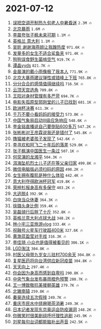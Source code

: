 # 2021-07-12

1. [误把空调开制热九旬老人中暑昏迷](https://s.weibo.com/weibo?q=%23%E8%AF%AF%E6%8A%8A%E7%A9%BA%E8%B0%83%E5%BC%80%E5%88%B6%E7%83%AD%E4%B9%9D%E6%97%AC%E8%80%81%E4%BA%BA%E4%B8%AD%E6%9A%91%E6%98%8F%E8%BF%B7%23&Refer=top) `2.3M 🔥`
1. [北京暴雨](https://s.weibo.com/weibo?q=%23%E5%8C%97%E4%BA%AC%E6%9A%B4%E9%9B%A8%23&Refer=top) `1.6M 🔥`
1. [李晨夸张子枫未来可期](https://s.weibo.com/weibo?q=%23%E6%9D%8E%E6%99%A8%E5%A4%B8%E5%BC%A0%E5%AD%90%E6%9E%AB%E6%9C%AA%E6%9D%A5%E5%8F%AF%E6%9C%9F%23&Refer=top) `1.1M 🔥`
1. [英格兰 意大利](https://s.weibo.com/weibo?q=%E8%8B%B1%E6%A0%BC%E5%85%B0%20%E6%84%8F%E5%A4%A7%E5%88%A9&Refer=top) `1.1M 🔥`
1. [吴昕 谢谢海燕姐让我蹭热度](https://s.weibo.com/weibo?q=%E5%90%B4%E6%98%95%20%E8%B0%A2%E8%B0%A2%E6%B5%B7%E7%87%95%E5%A7%90%E8%AE%A9%E6%88%91%E8%B9%AD%E7%83%AD%E5%BA%A6&Refer=top) `971.6K 🔥`
1. [发量多的女生不适合鲨鱼夹](https://s.weibo.com/weibo?q=%23%E5%8F%91%E9%87%8F%E5%A4%9A%E7%9A%84%E5%A5%B3%E7%94%9F%E4%B8%8D%E9%80%82%E5%90%88%E9%B2%A8%E9%B1%BC%E5%A4%B9%23&Refer=top) `971.4K 🔥`
1. [狗狗误食野生菌啃空气](https://s.weibo.com/weibo?q=%23%E7%8B%97%E7%8B%97%E8%AF%AF%E9%A3%9F%E9%87%8E%E7%94%9F%E8%8F%8C%E5%95%83%E7%A9%BA%E6%B0%94%23&Refer=top) `919.7K 🔥`
1. [谭晶yyds](https://s.weibo.com/weibo?q=%23%E8%B0%AD%E6%99%B6yyds%23&Refer=top) `821.7K 🔥`
1. [金晨演的戴小雨像极了我本人](https://s.weibo.com/weibo?q=%23%E9%87%91%E6%99%A8%E6%BC%94%E7%9A%84%E6%88%B4%E5%B0%8F%E9%9B%A8%E5%83%8F%E6%9E%81%E4%BA%86%E6%88%91%E6%9C%AC%E4%BA%BA%23&Refer=top) `771.9K 🔥`
1. [北京大暴雨建议弹性或错峰上下班](https://s.weibo.com/weibo?q=%23%E5%8C%97%E4%BA%AC%E5%A4%A7%E6%9A%B4%E9%9B%A8%E5%BB%BA%E8%AE%AE%E5%BC%B9%E6%80%A7%E6%88%96%E9%94%99%E5%B3%B0%E4%B8%8A%E4%B8%8B%E7%8F%AD%23&Refer=top) `765.8K 🔥`
1. [分分合合的感情值得继续吗](https://s.weibo.com/weibo?q=%23%E5%88%86%E5%88%86%E5%90%88%E5%90%88%E7%9A%84%E6%84%9F%E6%83%85%E5%80%BC%E5%BE%97%E7%BB%A7%E7%BB%AD%E5%90%97%23&Refer=top) `716.5K 🔥`
1. [云顶天宫选角](https://s.weibo.com/weibo?q=%23%E4%BA%91%E9%A1%B6%E5%A4%A9%E5%AE%AB%E9%80%89%E8%A7%92%23&Refer=top) `709.8K 🔥`
1. [王阳对身材管理有多严苛](https://s.weibo.com/weibo?q=%23%E7%8E%8B%E9%98%B3%E5%AF%B9%E8%BA%AB%E6%9D%90%E7%AE%A1%E7%90%86%E6%9C%89%E5%A4%9A%E4%B8%A5%E8%8B%9B%23&Refer=top) `694.7K 🔥`
1. [电影失孤原型郭刚堂的儿子已找到](https://s.weibo.com/weibo?q=%23%E7%94%B5%E5%BD%B1%E5%A4%B1%E5%AD%A4%E5%8E%9F%E5%9E%8B%E9%83%AD%E5%88%9A%E5%A0%82%E7%9A%84%E5%84%BF%E5%AD%90%E5%B7%B2%E6%89%BE%E5%88%B0%23&Refer=top) `681.1K 🔥`
1. [欧洲杯决赛](https://s.weibo.com/weibo?q=%23%E6%AC%A7%E6%B4%B2%E6%9D%AF%E5%86%B3%E8%B5%9B%23&Refer=top) `611.3K 🔥`
1. [千万不要小看妈妈的接受力](https://s.weibo.com/weibo?q=%23%E5%8D%83%E4%B8%87%E4%B8%8D%E8%A6%81%E5%B0%8F%E7%9C%8B%E5%A6%88%E5%A6%88%E7%9A%84%E6%8E%A5%E5%8F%97%E5%8A%9B%23&Refer=top) `573.0K 🔥`
1. [中国气象局启动Ⅲ级应急响应](https://s.weibo.com/weibo?q=%23%E4%B8%AD%E5%9B%BD%E6%B0%94%E8%B1%A1%E5%B1%80%E5%90%AF%E5%8A%A8%E2%85%A2%E7%BA%A7%E5%BA%94%E6%80%A5%E5%93%8D%E5%BA%94%23&Refer=top) `548.6K 🔥`
1. [李金铭直播说自己要倒贴600多万](https://s.weibo.com/weibo?q=%23%E6%9D%8E%E9%87%91%E9%93%AD%E7%9B%B4%E6%92%AD%E8%AF%B4%E8%87%AA%E5%B7%B1%E8%A6%81%E5%80%92%E8%B4%B4600%E5%A4%9A%E4%B8%87%23&Refer=top) `547.2K 🔥`
1. [张彬彬对王彦霖说我还是错付了](https://s.weibo.com/weibo?q=%23%E5%BC%A0%E5%BD%AC%E5%BD%AC%E5%AF%B9%E7%8E%8B%E5%BD%A6%E9%9C%96%E8%AF%B4%E6%88%91%E8%BF%98%E6%98%AF%E9%94%99%E4%BB%98%E4%BA%86%23&Refer=top) `545.8K 🔥`
1. [撸猫被老婆孩子发现了](https://s.weibo.com/weibo?q=%23%E6%92%B8%E7%8C%AB%E8%A2%AB%E8%80%81%E5%A9%86%E5%AD%A9%E5%AD%90%E5%8F%91%E7%8E%B0%E4%BA%86%23&Refer=top) `542.6K 🔥`
1. [李寻欢和阿飞二十年后的落差](https://s.weibo.com/weibo?q=%23%E6%9D%8E%E5%AF%BB%E6%AC%A2%E5%92%8C%E9%98%BF%E9%A3%9E%E4%BA%8C%E5%8D%81%E5%B9%B4%E5%90%8E%E7%9A%84%E8%90%BD%E5%B7%AE%23&Refer=top) `529.0K 🔥`
1. [张子枫演中国医生一条过](https://s.weibo.com/weibo?q=%23%E5%BC%A0%E5%AD%90%E6%9E%AB%E6%BC%94%E4%B8%AD%E5%9B%BD%E5%8C%BB%E7%94%9F%E4%B8%80%E6%9D%A1%E8%BF%87%23&Refer=top) `507.1K 🔥`
1. [何炅演的龙湘平](https://s.weibo.com/weibo?q=%23%E4%BD%95%E7%82%85%E6%BC%94%E7%9A%84%E9%BE%99%E6%B9%98%E5%B9%B3%23&Refer=top) `504.3K 🔥`
1. [洱海坠机烈士儿子还在等父亲归家](https://s.weibo.com/weibo?q=%23%E6%B4%B1%E6%B5%B7%E5%9D%A0%E6%9C%BA%E7%83%88%E5%A3%AB%E5%84%BF%E5%AD%90%E8%BF%98%E5%9C%A8%E7%AD%89%E7%88%B6%E4%BA%B2%E5%BD%92%E5%AE%B6%23&Refer=top) `499.8K 🔥`
1. [微信电脑版必须扫码的原因](https://s.weibo.com/weibo?q=%23%E5%BE%AE%E4%BF%A1%E7%94%B5%E8%84%91%E7%89%88%E5%BF%85%E9%A1%BB%E6%89%AB%E7%A0%81%E7%9A%84%E5%8E%9F%E5%9B%A0%23&Refer=top) `498.2K 🔥`
1. [女生拥有腹肌是种什么体验](https://s.weibo.com/weibo?q=%23%E5%A5%B3%E7%94%9F%E6%8B%A5%E6%9C%89%E8%85%B9%E8%82%8C%E6%98%AF%E7%A7%8D%E4%BB%80%E4%B9%88%E4%BD%93%E9%AA%8C%23&Refer=top) `442.4K 🔥`
1. [意大利夺得欧洲杯冠军](https://s.weibo.com/weibo?q=%23%E6%84%8F%E5%A4%A7%E5%88%A9%E5%A4%BA%E5%BE%97%E6%AC%A7%E6%B4%B2%E6%9D%AF%E5%86%A0%E5%86%9B%23&Refer=top) `419.8K 🔥`
1. [荣梓杉报身高有多保守](https://s.weibo.com/weibo?q=%23%E8%8D%A3%E6%A2%93%E6%9D%89%E6%8A%A5%E8%BA%AB%E9%AB%98%E6%9C%89%E5%A4%9A%E4%BF%9D%E5%AE%88%23&Refer=top) `403.2K 🔥`
1. [大逃脱4](https://s.weibo.com/weibo?q=%23%E5%A4%A7%E9%80%83%E8%84%B14%23&Refer=top) `392.9K 🔥`
1. [白玦当众休妻](https://s.weibo.com/weibo?q=%23%E7%99%BD%E7%8E%A6%E5%BD%93%E4%BC%97%E4%BC%91%E5%A6%BB%23&Refer=top) `364.3K 🔥`
1. [徐璐头身比例](https://s.weibo.com/weibo?q=%23%E5%BE%90%E7%92%90%E5%A4%B4%E8%BA%AB%E6%AF%94%E4%BE%8B%23&Refer=top) `359.4K 🔥`
1. [吴磊骑行后胖了十斤](https://s.weibo.com/weibo?q=%23%E5%90%B4%E7%A3%8A%E9%AA%91%E8%A1%8C%E5%90%8E%E8%83%96%E4%BA%86%E5%8D%81%E6%96%A4%23&Refer=top) `352.8K 🔥`
1. [英格兰意大利点球大战](https://s.weibo.com/weibo?q=%23%E8%8B%B1%E6%A0%BC%E5%85%B0%E6%84%8F%E5%A4%A7%E5%88%A9%E7%82%B9%E7%90%83%E5%A4%A7%E6%88%98%23&Refer=top) `348.2K 🔥`
1. [林小宅三亚旅游vlog](https://s.weibo.com/weibo?q=%23%E6%9E%97%E5%B0%8F%E5%AE%85%E4%B8%89%E4%BA%9A%E6%97%85%E6%B8%B8vlog%23&Refer=top) `333.4K 🔥`
1. [祝融号火星车行驶超400米](https://s.weibo.com/weibo?q=%23%E7%A5%9D%E8%9E%8D%E5%8F%B7%E7%81%AB%E6%98%9F%E8%BD%A6%E8%A1%8C%E9%A9%B6%E8%B6%85400%E7%B1%B3%23&Refer=top) `327.6K 🔥`
1. [黄渤蓝盈莹对手戏](https://s.weibo.com/weibo?q=%23%E9%BB%84%E6%B8%A4%E8%93%9D%E7%9B%88%E8%8E%B9%E5%AF%B9%E6%89%8B%E6%88%8F%23&Refer=top) `316.3K 🔥`
1. [李佳琦 小众也是值得被看见的](https://s.weibo.com/weibo?q=%E6%9D%8E%E4%BD%B3%E7%90%A6%20%E5%B0%8F%E4%BC%97%E4%B9%9F%E6%98%AF%E5%80%BC%E5%BE%97%E8%A2%AB%E7%9C%8B%E8%A7%81%E7%9A%84&Refer=top) `306.1K 🔥`
1. [LGD淘汰](https://s.weibo.com/weibo?q=%23LGD%E6%B7%98%E6%B1%B0%23&Refer=top) `304.8K 🔥`
1. [村医父母带九岁女儿驻村700余天](https://s.weibo.com/weibo?q=%23%E6%9D%91%E5%8C%BB%E7%88%B6%E6%AF%8D%E5%B8%A6%E4%B9%9D%E5%B2%81%E5%A5%B3%E5%84%BF%E9%A9%BB%E6%9D%91700%E4%BD%99%E5%A4%A9%23&Refer=top) `304.8K 🔥`
1. [复星医药将向台湾供应新冠疫苗](https://s.weibo.com/weibo?q=%23%E5%A4%8D%E6%98%9F%E5%8C%BB%E8%8D%AF%E5%B0%86%E5%90%91%E5%8F%B0%E6%B9%BE%E4%BE%9B%E5%BA%94%E6%96%B0%E5%86%A0%E7%96%AB%E8%8B%97%23&Refer=top) `304.8K 🔥`
1. [天天向上](https://s.weibo.com/weibo?q=%E5%A4%A9%E5%A4%A9%E5%90%91%E4%B8%8A&Refer=top) `297.4K 🔥`
1. [你会因为身高而感到自卑吗](https://s.weibo.com/weibo?q=%23%E4%BD%A0%E4%BC%9A%E5%9B%A0%E4%B8%BA%E8%BA%AB%E9%AB%98%E8%80%8C%E6%84%9F%E5%88%B0%E8%87%AA%E5%8D%91%E5%90%97%23&Refer=top) `290.8K 🔥`
1. [中央气象台发布暴雨橙色预警](https://s.weibo.com/weibo?q=%23%E4%B8%AD%E5%A4%AE%E6%B0%94%E8%B1%A1%E5%8F%B0%E5%8F%91%E5%B8%83%E6%9A%B4%E9%9B%A8%E6%A9%99%E8%89%B2%E9%A2%84%E8%AD%A6%23&Refer=top) `288.7K 🔥`
1. [王一博致敬抗美援朝英雄](https://s.weibo.com/weibo?q=%23%E7%8E%8B%E4%B8%80%E5%8D%9A%E8%87%B4%E6%95%AC%E6%8A%97%E7%BE%8E%E6%8F%B4%E6%9C%9D%E8%8B%B1%E9%9B%84%23&Refer=top) `279.7K 🔥`
1. [北辙南辕](https://s.weibo.com/weibo?q=%E5%8C%97%E8%BE%99%E5%8D%97%E8%BE%95&Refer=top) `259.8K 🔥`
1. [秦昊连续五次假摔](https://s.weibo.com/weibo?q=%23%E7%A7%A6%E6%98%8A%E8%BF%9E%E7%BB%AD%E4%BA%94%E6%AC%A1%E5%81%87%E6%91%94%23&Refer=top) `249.7K 🔥`
1. [重庆市民水中搓麻喝茶消暑](https://s.weibo.com/weibo?q=%23%E9%87%8D%E5%BA%86%E5%B8%82%E6%B0%91%E6%B0%B4%E4%B8%AD%E6%90%93%E9%BA%BB%E5%96%9D%E8%8C%B6%E6%B6%88%E6%9A%91%23&Refer=top) `249.3K 🔥`
1. [日本记者发现东京奥运会防疫漏洞](https://s.weibo.com/weibo?q=%23%E6%97%A5%E6%9C%AC%E8%AE%B0%E8%80%85%E5%8F%91%E7%8E%B0%E4%B8%9C%E4%BA%AC%E5%A5%A5%E8%BF%90%E4%BC%9A%E9%98%B2%E7%96%AB%E6%BC%8F%E6%B4%9E%23&Refer=top) `248.2K 🔥`
1. [你微笑时很美剧组呼吁理性追剧](https://s.weibo.com/weibo?q=%23%E4%BD%A0%E5%BE%AE%E7%AC%91%E6%97%B6%E5%BE%88%E7%BE%8E%E5%89%A7%E7%BB%84%E5%91%BC%E5%90%81%E7%90%86%E6%80%A7%E8%BF%BD%E5%89%A7%23&Refer=top) `245.9K 🔥`
1. [刘星每句台词都能脑补出声音](https://s.weibo.com/weibo?q=%23%E5%88%98%E6%98%9F%E6%AF%8F%E5%8F%A5%E5%8F%B0%E8%AF%8D%E9%83%BD%E8%83%BD%E8%84%91%E8%A1%A5%E5%87%BA%E5%A3%B0%E9%9F%B3%23&Refer=top) `242.5K 🔥`
